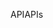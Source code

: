 <span data-ttu-id="16791-101">API</span><span class="sxs-lookup"><span data-stu-id="16791-101">APIs</span></span>